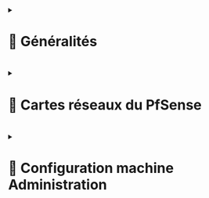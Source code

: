  
<details>
<summary><h1>🎯 Généralités<h1></summary>
 
Un pare-feu est un outil de défense de première ligne qui surveille le trafic entrant et sortant, et décide d'autoriser ou de bloquer une partie de ce trafic en fonction d'un ensemble de règles de sécurité prédéfinies. Il permet donc de faire du routage également.  
Par défaut, les identifiants sont :  
Username : admin  
Password : pfsense  
Il convient de les changer à la première connexion.  
 
</details>

<details>
<summary><h1>🎯 Cartes réseaux du PfSense<h1></summary>
Nous avons 2 cartes réseaux sur ce FireWall PfSense. Une carte WAN, qui sera du côté internet (mais qui sera reliée à mon routeur box internet) et une carte LAN qui sera côté intérieur, donc avec un réseau privé.
A savoir, pour administrer le FireWall, il est nécessaire de se connecter côté LAN, en se connectant avec l'adresse IP dans l'URL (ou le nom de la machine si enregistrement DNS a été fait).  
 
### Carte WAN  : ``192.168.1.67/24`` 
### Carte LAN  : ``192.168.20.1/24``  
</details>

<details>
<summary><h1>🎯 Configuration machine Administration<h1></summary>
 
![Capture d'écran 2025-04-06 095143](https://github.com/user-attachments/assets/9771774c-59d6-409b-bc05-6b4972e46c1e)



<details>
<summary><h1>🎯 Création des VLANs sur PfSense<h1></summary>
 
Mon PfSense contient une interrface physique "LAN" pour l'administration, mais aussi pour relier toutes les machines du réseau local. Grâce à la norme IEEE 802.1Q je crée des VLAN pour diviser cette interface en sous interfaces logiques, de fçon à implémenter de la QoS et de la sécurité.  
 ### Cliquer sur `Interfaces->Assignments->VLANs->Add`, sélectionner la bonne carte réseau (LAN) puis paramétrer la carte comme sur les images ci-dessous et sauvegarder

![Capture d'écran 2025-04-05 184352](https://github.com/user-attachments/assets/70a32fb0-7eae-412b-9748-b3c9e81465f4)
![Capture d'écran 2025-04-05 184846](https://github.com/user-attachments/assets/d68e4f80-74e5-49ff-8ef3-05908aacd3c0)

### Voilà à quoi peut ressembler une segmentation d'un réseau en VLANs avec en description, chaque département (qui correspond à une Unité d'Organisation).  
![Capture d'écran 2025-04-05 190924](https://github.com/user-attachments/assets/fa569eec-30be-4d65-9b77-c4756c2ee393)

### Assignation des VLANs à un port :  
Je choisis le `network ports` que que j'ai créé puis je clique sur ``Add``
![Capture d'écran 2025-04-05 191237](https://github.com/user-attachments/assets/cc79273f-082b-48b2-9a63-ff88f4d58b23)

Paramétrage de chaque interface logique : Activation de l'interface, nommage, attribution de l'adresse de passerelle avec son CIDR.  
![Capture d'écran 2025-04-05 195821](https://github.com/user-attachments/assets/af3a5d44-47fa-4fac-8c4f-e9aa6879a1cb)

</details>

<details>
<summary><h1>🎯 Règles de filtrage<h1></summary>
A venir...
</details>
